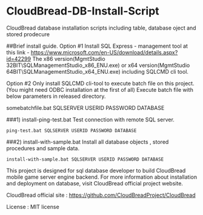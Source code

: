# CloudBread-DB-Install-Script
CloudBread database installation scripts including table, database oject and stored prodecure

##Brief install guide.
Option #1 
Install SQL Express - management tool at this link - https://www.microsoft.com/en-US/download/details.aspx?id=42299 
The x86 version(MgmtStudio 32BIT\SQLManagementStudio_x86_ENU.exe) or x64 version(MgmtStudio 64BIT\SQLManagementStudio_x64_ENU.exe) including SQLCMD cli tool.

Option #2
Only install SQLCMD cli-tool to execute batch file on this project.(You might need ODBC installation at the first of all)
Execute batch file with below parameters in released directory.

somebatchfile.bat SQLSERVER USERID PASSWORD DATABASE

###1) install-ping-test.bat
Test connection with remote SQL server.

```
ping-test.bat SQLSERVER USERID PASSWORD DATABASE
```

###2) install-with-sample.bat
Install all database objects , stored procedures and sample data.

```
install-with-sample.bat SQLSERVER USERID PASSWORD DATABASE
```



This project is designed for sql database developer to build CloudBread mobile game server engine backend. For more information about installation and deployment on database, visit CloudBread official project website.

CloudBread official site : https://github.com/CloudBreadProject/CloudBread

License : MIT license
